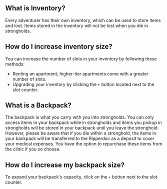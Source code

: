 ## What is Inventory?
Every adventurer has their own inventory, which can be used to store items and loot. Items stored in the inventory will not be lost when you die in strongholds.


## How do I increase inventory size?
You can increase the number of slots in your inventory by following these methods:

- Renting an apartment; higher-tier apartments come with a greater number of slots.
- Upgrading your inventory by clicking the `+` button located next to the slot counter.


## What is a Backpack?
The backpack is what you carry with you into strongholds. You can only access items in your backpack while in strongholds and items you pickup in strongholds will be stored in your backpack until you leave the stronghold. 
However, please be aware that if you die within a stronghold, the items in your backpack will be transferred to the Ripperdoc as a deposit to cover your medical expenses. You have the option to repurchase these items from the clinic if you so choose.


## How do I increase my backpack size?
To expand your backpack's capacity, click on the `+` button next to the slot counter.